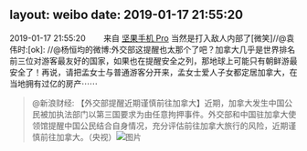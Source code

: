 layout: weibo
date: 2019-01-17 21:55:20
---
<meta name="referrer" content="no-referrer" />

2019-01-17 21:55:20  &nbsp;&nbsp;&nbsp;&nbsp;&nbsp;&nbsp; 来自 <a href="http://app.weibo.com/t/feed/Z4AgP" rel="nofollow">坚果手机 Pro</a>
当然是打入敌人内部了[微笑]//@袁伟时:[ok]: //@杨恒均的微博:外交部这提醒也太那个了吧？加拿大几乎是世界排名前三位对游客最友好的国家，如果也在提醒安全之列，那地球上可能只有朝鲜游最安全了！再说，请把孟女士与普通游客分开来，孟女士爱人子女都定居加拿大，在当地拥有过亿的房产⋯⋯
>  @新浪财经: 【外交部提醒近期谨慎前往加拿大】近期，加拿大发生中国公民被加执法部门以第三国要求为由任意拘押事件。外交部和中国驻加拿大使领馆提醒中国公民结合自身情况，充分评估前往加拿大旅行的风险，近期谨慎前往加拿大。（央视） ​​​
>  ![图片](https://wx3.sinaimg.cn/large/61add7e3ly1fz7fl17ghjj20kl0ch7o9.jpg)

